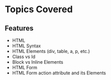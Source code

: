 # Topics Covered
## Features

- HTML
- HTML Syntax
- HTML Elements (div, table, a, p, etc.)
- Class vs Id
- Block vs Inline Elements
- HTML Form
- HTML Form action attribute and its Elements
